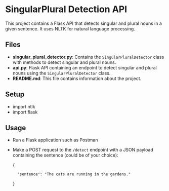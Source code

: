 # SingularPlural Detection API

This project contains a Flask API that detects singular and plural nouns in a given sentence. It uses NLTK for natural language processing.

## Files

- **singular_plural_detector.py**: Contains the `SingularPluralDetector` class with methods to detect singular and plural nouns.
- **api.py**: Flask API containing an endpoint to detect singular and plural nouns using the `SingularPluralDetector` class.
- **README.md**: This file contains information about the project.

## Setup

- import ntlk
- import flask

## Usage

- Run a Flask application such as Postman
- Make a POST request to the `/detect` endpoint with a JSON payload containing the sentence (could be of your choice):
  
    {
  
        "sentence": "The cats are running in the gardens."
  
    }

